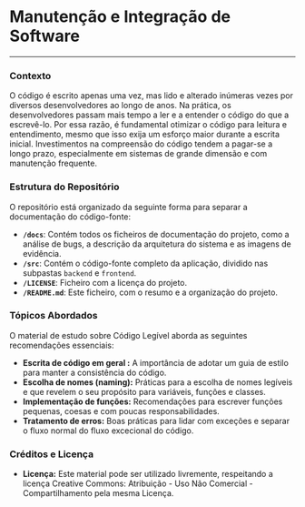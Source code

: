 # Manutenção e Integração de Software

---

### **Contexto**

O código é escrito apenas uma vez, mas lido e alterado inúmeras vezes por diversos desenvolvedores ao longo de anos. Na prática, os desenvolvedores passam mais tempo a ler e a entender o código do que a escrevê-lo. Por essa razão, é fundamental otimizar o código para leitura e entendimento, mesmo que isso exija um esforço maior durante a escrita inicial. Investimentos na compreensão do código tendem a pagar-se a longo prazo, especialmente em sistemas de grande dimensão e com manutenção frequente.

### **Estrutura do Repositório**

O repositório está organizado da seguinte forma para separar a documentação do código-fonte:
* **`/docs`**: Contém todos os ficheiros de documentação do projeto, como a análise de bugs, a descrição da arquitetura do sistema e as imagens de evidência.
* **`/src`**: Contém o código-fonte completo da aplicação, dividido nas subpastas `backend` e `frontend`.
* **`/LICENSE`**: Ficheiro com a licença do projeto.
* **`/README.md`**: Este ficheiro, com o resumo e a organização do projeto.

### **Tópicos Abordados**

O material de estudo sobre Código Legível aborda as seguintes recomendações essenciais:
* **Escrita de código em geral :** A importância de adotar um guia de estilo para manter a consistência do código.
* **Escolha de nomes (naming):** Práticas para a escolha de nomes legíveis e que revelem o seu propósito para variáveis, funções e classes.
* **Implementação de funções:** Recomendações para escrever funções pequenas, coesas e com poucas responsabilidades.
* **Tratamento de erros:** Boas práticas para lidar com exceções e separar o fluxo normal do fluxo excecional do código.

### **Créditos e Licença**

* **Licença:** Este material pode ser utilizado livremente, respeitando a licença Creative Commons: Atribuição - Uso Não Comercial - Compartilhamento pela mesma Licença.
